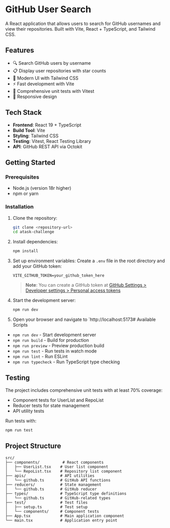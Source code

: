 # GitHub User Search

A React application that allows users to search for GitHub usernames and view their repositories. Built with Vite, React + TypeScript, and Tailwind CSS.

## Features

- 🔍 Search GitHub users by username
- 📋 Display user repositories with star counts
- 🎨 Modern UI with Tailwind CSS
- ⚡ Fast development with Vite
- 🧪 Comprehensive unit tests with Vitest
- 📱 Responsive design

## Tech Stack

- **Frontend**: React 19 + TypeScript
- **Build Tool**: Vite
- **Styling**: Tailwind CSS
- **Testing**: Vitest, React Testing Library
- **API**: GitHub REST API via Octokit

## Getting Started

### Prerequisites

- Node.js (version 18r higher)
- npm or yarn

### Installation

1. Clone the repository:
   ```bash
   git clone <repository-url>
   cd atask-challenge
   ```

2. Install dependencies:
   ```bash
   npm install
   ```

3. Set up environment variables:
   Create a `.env` file in the root directory and add your GitHub token:
   ```
   VITE_GITHUB_TOKEN=your_github_token_here
   ```
   
   > **Note**: You can create a GitHub token at [GitHub Settings > Developer settings > Personal access tokens](https://github.com/settings/tokens)

4. Start the development server:
   ```bash
   npm run dev
   ```

5. Open your browser and navigate to `http://localhost:5173# Available Scripts

- `npm run dev` - Start development server
- `npm run build` - Build for production
- `npm run preview` - Preview production build
- `npm run test` - Run tests in watch mode
- `npm run lint` - Run ESLint
- `npm run typecheck` - Run TypeScript type checking

## Testing

The project includes comprehensive unit tests with at least 70% coverage:

- Component tests for UserList and RepoList
- Reducer tests for state management
- API utility tests

Run tests with:
```bash
npm run test
```

## Project Structure

```
src/
├── components/          # React components
│   ├── UserList.tsx    # User list component
│   └── RepoList.tsx    # Repository list component
├── apis/               # API utilities
│   └── github.ts       # GitHub API functions
├── reducers/           # State management
│   └── github.ts       # GitHub reducer
├── types/              # TypeScript type definitions
│   └── github.ts       # GitHub-related types
├── test/               # Test files
│   ├── setup.ts        # Test setup
│   └── components/     # Component tests
├── App.tsx             # Main application component
└── main.tsx            # Application entry point
```
